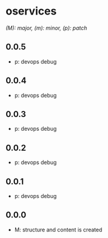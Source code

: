 # oservices

*(M): major, (m): minor, (p): patch*

## 0.0.5
* p: devops debug

## 0.0.4
* p: devops debug

## 0.0.3
* p: devops debug

## 0.0.2
* p: devops debug

## 0.0.1
* p: devops debug

## 0.0.0
* M: structure and content is created
